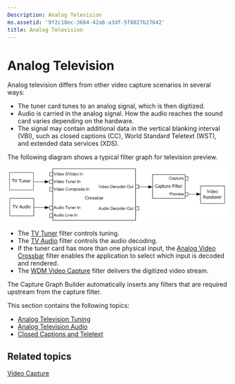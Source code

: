 ```yaml
---
Description: Analog Television
ms.assetid: '9f2c18ec-3684-42a8-a3df-5f8827b27642'
title: Analog Television
---
```


# Analog Television

Analog television differs from other video capture scenarios in several ways:

-   The tuner card tunes to an analog signal, which is then digitized.
-   Audio is carried in the analog signal. How the audio reaches the sound card varies depending on the hardware.
-   The signal may contain additional data in the vertical blanking interval (VBI), such as closed captions (CC), World Standard Teletext (WST), and extended data services (XDS).

The following diagram shows a typical filter graph for television preview.

![analog television graph](images/vidcap06.png)

-   The [TV Tuner](tv-tuner-filter.md) filter controls tuning.
-   The [TV Audio](tv-audio-filter.md) filter controls the audio decoding.
-   If the tuner card has more than one physical input, the [Analog Video Crossbar](analog-video-crossbar-filter.md) filter enables the application to select which input is decoded and rendered.
-   The [WDM Video Capture](wdm-video-capture-filter.md) filter delivers the digitized video stream.

The Capture Graph Builder automatically inserts any filters that are required upstream from the capture filter.

This section contains the following topics:

-   [Analog Television Tuning](analog-television-tuning.md)
-   [Analog Television Audio](analog-television-audio.md)
-   [Closed Captions and Teletext](closed-captions-and-teletext.md)

## Related topics

<dl> <dt>

[Video Capture](video-capture.md)
</dt> </dl>

 

 



